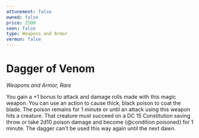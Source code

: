 ```yaml
---
attunement: false
owned: false
price: 2500
seen: false
type: Weapons and Armor
vermun: false
---
```

# Dagger of Venom

*Weapons and Armor, Rare*

You gain a +1 bonus to attack and damage rolls made with this magic weapon. You can use an action to cause thick, black poison to coat the blade. The poison remains for 1 minute or until an attack using this weapon hits a creature. That creature must succeed on a DC 15 Constitution saving throw or take 2d10 poison damage and become {@condition poisoned} for 1 minute. The dagger can't be used this way again until the next dawn.